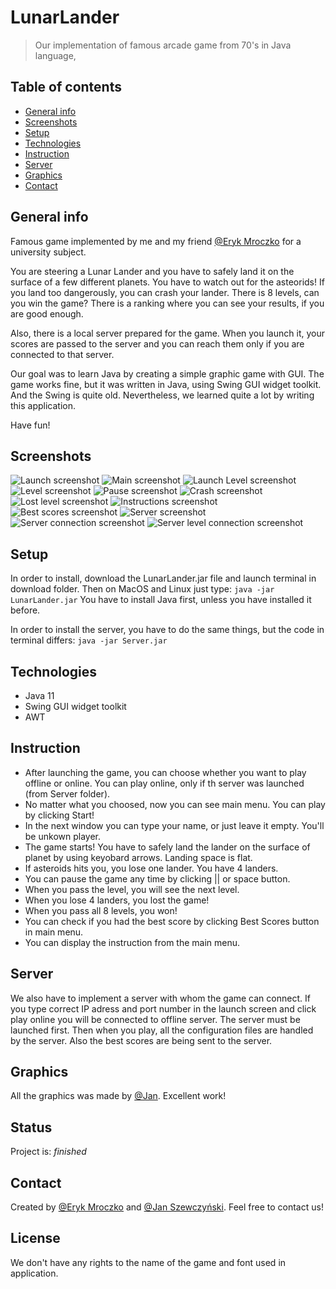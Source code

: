 # LunarLander
> Our implementation of famous arcade game from 70's in Java language,

## Table of contents
* [General info](#general-info)
* [Screenshots](#screenshots)
* [Setup](#setup)
* [Technologies](#technologies)
* [Instruction](#instruction)
* [Server](#server)
* [Graphics](#graphics)
* [Contact](#contact)

## General info
Famous game implemented by me and my friend [@Eryk Mroczko](https://github.com/emroczko) for a university subject. 

You are steering a Lunar Lander and you have to safely land it on the surface of a few different planets. You have to watch out for the asteorids!
If you land too dangerously, you can crash your lander. 
There is 8 levels, can you win the game?
There is a ranking where you can see your results, if you are good enough. 

Also, there is a local server prepared for the game. When you launch it, your scores are passed to the server and you can reach them only if you are connected to that server.

Our goal was to learn Java by creating a simple graphic game with GUI. 
The game works fine, but it was written in Java, using Swing GUI widget toolkit. And the Swing is quite old. 
Nevertheless, we learned quite a lot by writing this application.

Have fun!

## Screenshots
![Launch screenshot](Screenshots/Screen1.png)
![Main screenshot](Screenshots/Screen2.png)
![Launch Level screenshot](Screenshots/Screen3.png)
![Level screenshot](Screenshots/Screen4.png)
![Pause screenshot](Screenshots/Screen5.png)
![Crash screenshot](Screenshots/Screen6.png)
![Lost level screenshot](Screenshots/Screen7.png)
![Instructions screenshot](Screenshots/Screen8.png)
![Best scores screenshot](Screenshots/Screen9.png)
![Server screenshot](Screenshots/Screen10.png)
![Server connection screenshot](Screenshots/Screen11.png)
![Server level connection screenshot](Screenshots/Screen11.png)

## Setup
In order to install, download the LunarLander.jar file and launch terminal in download folder.
Then on MacOS and Linux just type: `java -jar LunarLander.jar`
You have to install Java first, unless you have installed it before.

In order to install the server, you have to do the same things, but the code in terminal differs: `java -jar Server.jar`


## Technologies
* Java 11
* Swing GUI widget toolkit
* AWT

## Instruction
* After launching the game, you can choose whether you want to play offline or online. You can play online, only if th server was launched (from Server folder).
* No matter what you choosed, now you can see main menu. You can play by clicking Start!
* In the next window you can type your name, or just leave it empty. You'll be unkown player.
* The game starts! You have to safely land the lander on the surface of planet by using keyobard arrows. Landing space is flat.
* If asteroids hits you, you lose one lander. You have 4 landers. 
* You can pause the game any time by clicking || or space button.
* When you pass the level, you will see the next level.
* When you lose 4 landers, you lost the game!
* When you pass all 8 levels, you won!
* You can check if you had the best score by clicking Best Scores button in main menu. 
* You can display the instruction from the main menu.

## Server
We also have to implement a server with whom the game can connect. If you type correct IP adress and port number in the launch screen and click play online you will be connected to offline server. The server must be launched first. Then when you play, all the configuration files are handled by the server. Also the best scores are being sent to the server.


## Graphics
All the graphics was made by [@Jan](https://github.com/lulek1410). Excellent work!

## Status
Project is: _finished_

## Contact
Created by [@Eryk Mroczko](https://www.erykmroczko.pl/) and [@Jan Szewczyński](https://github.com/lulek1410).
Feel free to contact us!

## License
We don't have any rights to the name of the game and font used in application.
